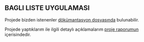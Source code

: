 ## BAGLI LISTE UYGULAMASI

Projede bizden istenenler [dökümantasyon dosyasında](https://github.com/MelihYesilyurt/Pokemon-Kart-Oyunu-ProLab1-Proje2/blob/master/Proje.pdf) bulunabilir.

Projede yaptıklarım ile ilgili detaylı açıklamalarım [proje raporumun](https://github.com/MelihYesilyurt/Bagli-Liste-Uygulamasi-ProLab1-Proje3/blob/master/prolab3pdf.pdf) içerisindedir.
